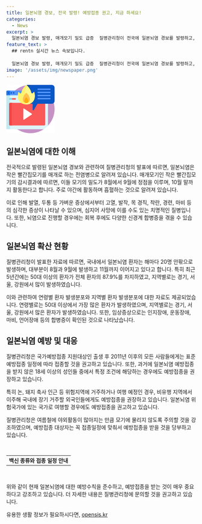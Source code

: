 ```yaml
---
title: 일본뇌염 경보, 전국 발령! 예방접종 권고, 지금 하세요!
categories:
  - News
excerpt: >
  일본뇌염 경보 발령, 매개모기 밀도 급증  질병관리청이 전국에 일본뇌염 경보를 발령하고, 작은빨간집모기의 매개모기 밀도가 높아져 발령했다. 일본뇌염은 흔치 않지만 심각한 신경계 합병증을 일으킬 수 있으며, 50대 이상이 주로 걸리는 것으로 나타났다. 예방 접종을 권고하며, 특히 여름철 야외활동 시 모기 물림에 유의하고 접종일정을 지켜야 한다. 해당 정보는 정책브리핑을 통해 제공되었다. (150자)
feature_text: >
  ## rentn 실시간 뉴스 속보입니다.

  일본뇌염 경보 발령, 매개모기 밀도 급증  질병관리청이 전국에 일본뇌염 경보를 발령하고, 작은빨간집모기의 매개모기 밀도가 높아져 발령했다. 일본뇌염은 흔치 않지만 심각한 신경계 합병증을 일으킬 수 있으며, 50대 이상이 주로 걸리는 것으로 나타났다. 예방 접종을 권고하며, 특히 여름철 야외활동 시 모기 물림에 유의하고 접종일정을 지켜야 한다. 해당 정보는 정책브리핑을 통해 제공되었다. (150자)
image: '/assets/img/newspaper.png'
---
```


<p><img src="/assets/img/news.png" alt="rentncar 속보" /></p>

<h2 data-ke-size="size26">일본뇌염에 대한 이해</h2>

<p>전국적으로 발령된 일본뇌염 경보와 관련하여 질병관리청의 발표에 따르면, 일본뇌염은 작은 빨간집모기를 매개로 하는 전염병으로 알려져 있습니다. 매개모기인 작은 빨간집모기의 감시결과에 따르면, 이들 모기의 밀도가 8월에서 9월에 정점을 이루며, 10월 말까지 활동한다고 합니다. 주로 야간에 활동하며 흡혈하는 것으로 알려져 있습니다. </p>

<p>이로 인해 발열, 두통 등 가벼운 증상에서부터 고열, 발작, 목 경직, 착란, 경련, 마비 등의 심각한 증상이 나타날 수 있으며, 심지어 사망에 이를 수도 있는 치명적인 질병입니다. 또한, 뇌염으로 진행할 경우에는 회복 후에도 다양한 신경계 합병증을 겪을 수 있습니다.</p>

<h2 data-ke-size="size26">일본뇌염 확산 현황</h2>

<p>질병관리청이 발표한 자료에 따르면, 국내에서 일본뇌염 환자는 해마다 20명 안팎으로 발생하며, 대부분이 8월과 9월에 발생하고 11월까지 이어지고 있다고 합니다. 특히 최근 5년간에는 50대 이상의 환자가 전체 환자의 87.9%를 차지하였고, 지역별로는 경기, 서울, 강원에서 많이 발생하였습니다.</p>

<p>이와 관련하여 연령별 환자 발생분포와 지역별 환자 발생분포에 대한 자료도 제공되었습니다. 연령별로는 50대 이상에서 가장 많은 환자가 발생하였으며, 지역별로는 경기, 서울, 강원에서 많은 환자가 발생하였습니다. 또한, 임상증상으로는 인지장애, 운동장애, 마비, 언어장애 등의 합병증이 확인된 것으로 나타났습니다.</p>

<h2 data-ke-size="size26">일본뇌염 예방 및 대응</h2>

<p>질병관리청은 국가예방접종 지원대상인 출생 후 2011년 이후의 모든 사람들에게는 표준 예방접종 일정에 따라 접종할 것을 권고하고 있습니다. 또한, 과거에 일본뇌염 예방접종을 받지 않은 18세 이상의 성인들 중에서 특정 조건에 해당하는 경우에도 예방접종을 권장하고 있습니다.</p>

<p>특히 논, 돼지 축사 인근 등 위험지역에 거주하거나 여행 예정인 경우, 비유행 지역에서 이주해 국내에 장기 거주할 외국인들에게도 예방접종을 권장하고 있습니다. 일본뇌염 위험국가에 있는 국가로 여행할 경우에도 예방접종을 권고하고 있습니다.</p>

<p>질병관리청은 여름철에 야외활동이 많아지는 만큼 모기에 물리지 않도록 주의할 것을 강조하였으며, 예방접종 대상자는 꼭 접종일정에 맞춰서 예방접종을 받을 것을 당부하고 있습니다.</p>

<p data-ke-size="size16">&nbsp;</p>

<table>
    <tbody>
        <tr>
            <td style="text-align: center; height: 17px;"><b>백신 종류와 접종 일정 안내</b></td>
        </tr>
    </tbody>
</table>

<p data-ke-size="size16">&nbsp;</p>

<p>위와 같이 현재 일본뇌염에 대한 예방수칙을 준수하고, 예방접종을 받는 것이 매우 중요하다고 강조하고 있습니다. 더 자세한 내용은 질병관리청에 문의할 것을 권고하고 있습니다.</p>
유용한 생활 정보가 필요하시다면, <a href="https://opensis.kr" rel="dofollow">opensis.kr</a>



